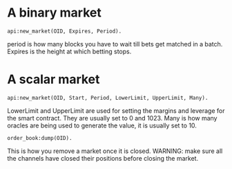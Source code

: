 


A binary market
=========
```
api:new_market(OID, Expires, Period).
```
period is how many blocks you have to wait till bets get matched in a batch.
Expires is the height at which betting stops.


A scalar market
==========
```
api:new_market(OID, Start, Period, LowerLimit, UpperLimit, Many).
```

LowerLimit and UpperLimit are used for setting the margins and leverage for the smart contract. They are usually set to 0 and 1023.
Many is how many oracles are being used to generate the value, it is usually set to 10.


```
order_book:dump(OID).
```
This is how you remove a market once it is closed.
WARNING: make sure all the channels have closed their positions before closing the market.